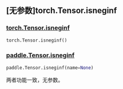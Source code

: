 ## [无参数]torch.Tensor.isneginf

### [torch.Tensor.isneginf ](https://pytorch.org/docs/stable/generated/torch.Tensor.isneginf.html#torch.Tensor.isneginf)

```python
torch.Tensor.isneginf()
```

### [paddle.Tensor.isneginf](https://www.paddlepaddle.org.cn/documentation/docs/zh/develop/api/paddle/Tensor_cn.html#isneginf-name-none)

```python
paddle.Tensor.isneginf(name=None)
```

两者功能一致，无参数。

